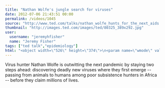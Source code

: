 ```yaml
---
title: "Nathan Wolfe's jungle search for viruses"
date: 2012-07-06 21:43:51 00:00
permalink: /videos/1045
source: "http://www.ted.com/talks/nathan_wolfe_hunts_for_the_next_aids.html"
thumbnail: "http://images.ted.com/images/ted/80325_389x292.jpg"
user:
  username: "jeremyhfisher"
  name: "Jeremy Fisher"
tags: ["ted talk","epidemiology"]
html: "<object width=\"526\" height=\"374\">\n<param name=\"wmode\" value=\"transparent\"><param name=\"movie\" value=\"http://video.ted.com/assets/player/swf/EmbedPlayer.swf\"><param name=\"allowFullScreen\" value=\"true\"><param name=\"allowScriptAccess\" value=\"always\"><param name=\"wmode\" value=\"transparent\"><param name=\"bgColor\" value=\"#ffffff\"><param name=\"flashvars\" value=\"vu=http://video.ted.com/talk/stream/2009/Blank/NathanWolfe_2009-320k.mp4&amp;su=http://images.ted.com/images/ted/tedindex/embed-posters/NathanWolfe-2009.embed_thumbnail.jpg&amp;vw=512&amp;vh=288&amp;ap=0&amp;ti=499&amp;lang=en&amp;introDuration=15330&amp;adDuration=4000&amp;postAdDuration=830&amp;adKeys=talk=nathan_wolfe_hunts_for_the_next_aids;year=2009;theme=bold_predictions_stern_warnings;theme=to_boldly_go;theme=might_you_live_a_great_deal_longer;theme=medicine_without_borders;theme=technology_history_and_destiny;theme=africa_the_next_chapter;event=TED2009;tag=AIDS;tag=Africa;tag=adventure;tag=biodiversity;tag=biology;tag=disease;tag=exploration;tag=global+issues;tag=health;tag=microbiology;tag=pandemic;tag=primates;tag=science;tag=virus;&amp;preAdTag=tconf.ted/embed;tile=1;sz=512x288;\"><embed src=\"http://video.ted.com/assets/player/swf/EmbedPlayer.swf\" pluginspace=\"http://www.macromedia.com/go/getflashplayer\" type=\"application/x-shockwave-flash\" wmode=\"transparent\" bgcolor=\"#ffffff\" width=\"526\" height=\"374\" allowfullscreen=\"true\" allowscriptaccess=\"always\" flashvars=\"vu=http://video.ted.com/talk/stream/2009/Blank/NathanWolfe_2009-320k.mp4&amp;su=http://images.ted.com/images/ted/tedindex/embed-posters/NathanWolfe-2009.embed_thumbnail.jpg&amp;vw=512&amp;vh=288&amp;ap=0&amp;ti=499&amp;lang=en&amp;introDuration=15330&amp;adDuration=4000&amp;postAdDuration=830&amp;adKeys=talk=nathan_wolfe_hunts_for_the_next_aids;year=2009;theme=bold_predictions_stern_warnings;theme=to_boldly_go;theme=might_you_live_a_great_deal_longer;theme=medicine_without_borders;theme=technology_history_and_destiny;theme=africa_the_next_chapter;event=TED2009;tag=AIDS;tag=Africa;tag=adventure;tag=biodiversity;tag=biology;tag=disease;tag=exploration;tag=global+issues;tag=health;tag=microbiology;tag=pandemic;tag=primates;tag=science;tag=virus;&amp;preAdTag=tconf.ted/embed;tile=1;sz=512x288;\"></embed></object>"
---
```


Virus hunter Nathan Wolfe is outwitting the next pandemic by staying two steps ahead: discovering deadly new viruses where they first emerge -- passing from animals to humans among poor subsistence hunters in Africa -- before they claim millions of lives.